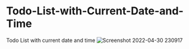# Todo-List-with-Current-Date-and-Time
Todo List with current date and time
![Screenshot 2022-04-30 230917](https://user-images.githubusercontent.com/97222016/166116367-0174e6ae-2827-480b-b310-db93372ef843.png)
